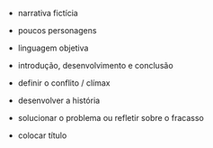 - narrativa fictícia
- poucos personagens
- linguagem objetiva
- introdução, desenvolvimento e conclusão

- definir o conflito / clímax
- desenvolver a história
- solucionar o problema ou refletir sobre o fracasso
- colocar título